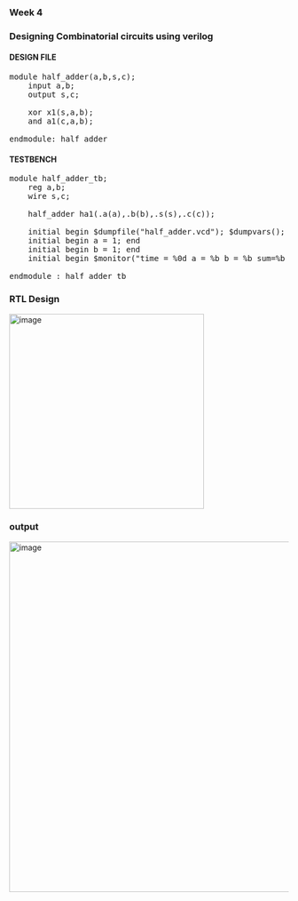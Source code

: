 ### Week 4
### Designing Combinatorial circuits using verilog
#### DESIGN FILE

<pre>
module half_adder(a,b,s,c);
    input a,b;
    output s,c;

    xor x1(s,a,b);
    and a1(c,a,b);

endmodule: half_adder
</pre>

#### TESTBENCH 

<pre>
module half_adder_tb;
    reg a,b;
    wire s,c;
    
    half_adder ha1(.a(a),.b(b),.s(s),.c(c));
    
    initial begin $dumpfile("half_adder.vcd"); $dumpvars(); end 
    initial begin a = 1; end
    initial begin b = 1; end
    initial begin $monitor("time = %0d a = %b b = %b sum=%b carry = %b",$time,a,b,s,c); end
    
endmodule : half_adder_tb
</pre>

### RTL Design

<img width="351" alt="image" src="https://user-images.githubusercontent.com/100028556/198827662-c317ade3-d67c-45b2-8a9b-dd2ca9b413d6.png">

### output 

<img width="631" alt="image" src="https://user-images.githubusercontent.com/100028556/198827811-a7d4c28a-cc97-45f6-bd7b-4219ae63bca2.png">

